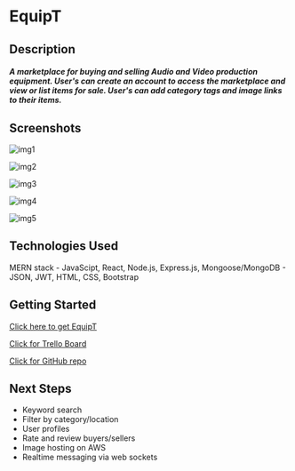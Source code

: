 # EquipT

## Description

##### A marketplace for buying and selling Audio and Video production equipment. User's can create an account to access the marketplace and view or list items for sale. User's can add category tags and image links to their items.

## Screenshots

[img1]: https://i.imgur.com/aDTSw0B.png
![img1]

[img2]: https://i.imgur.com/w6thwg2.png
![img2]

[img3]: https://i.imgur.com/RTzRh66.png
![img3]

[img4]: https://i.imgur.com/XDCwAoB.png
![img4]

[img5]: https://i.imgur.com/xpCeRoK.png
![img5]

## Technologies Used
MERN stack - JavaScipt, React, Node.js, Express.js, Mongoose/MongoDB - JSON, JWT, HTML, CSS, Bootstrap

## Getting Started
[Click here to get EquipT]: https://equip-t.herokuapp.com/
[Click here to get EquipT]

[Click for Trello Board]: https://trello.com/b/FWdmXH4L
[Click for Trello Board]

[Click for GitHub repo]: https://github.com/chasmad/equipt
[Click for GitHub repo]

## Next Steps
- Keyword search
- Filter by category/location
- User profiles
- Rate and review buyers/sellers
- Image hosting on AWS
- Realtime messaging via web sockets